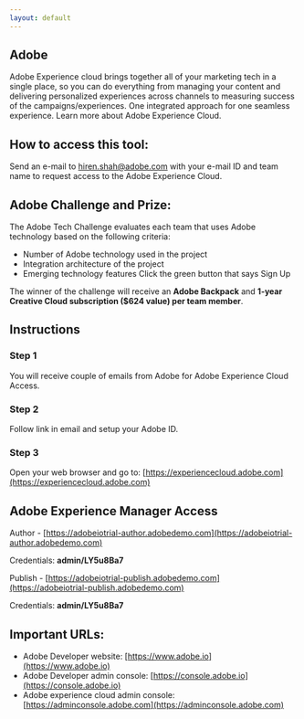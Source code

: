 ```yaml
---
layout: default
---
```

## Adobe
Adobe Experience cloud brings together all of your marketing tech in a single place, so you can do everything from managing your content and delivering personalized experiences across channels to measuring success of the campaigns/experiences. One integrated approach for one seamless experience. Learn more about Adobe Experience Cloud.

## How to access this tool:
Send an e-mail to hiren.shah@adobe.com with your e-mail ID and team name to request access to the Adobe Experience Cloud. 

## Adobe Challenge and Prize:
The Adobe Tech Challenge evaluates each team that uses Adobe technology based on the following criteria:

* Number of Adobe technology used in the project
* Integration architecture of the project
* Emerging technology features Click the green button that says Sign Up

The winner of the challenge will receive an **Adobe Backpack** and **1-year Creative Cloud subscription ($624 value) per team member**. 


## Instructions

### Step 1
You will receive couple of emails from Adobe for Adobe Experience Cloud Access.

### Step 2
Follow link in email and setup your Adobe ID.

### Step 3
Open your web browser and go to: [https://experiencecloud.adobe.com](https://experiencecloud.adobe.com)


## Adobe Experience Manager Access
Author - [https://adobeiotrial-author.adobedemo.com](https://adobeiotrial-author.adobedemo.com)

Credentials: **admin/LY5u8Ba7**

Publish - [https://adobeiotrial-publish.adobedemo.com](https://adobeiotrial-publish.adobedemo.com)

Credentials: **admin/LY5u8Ba7**



## Important URLs:

*   Adobe Developer website: [https://www.adobe.io](https://www.adobe.io)
*   Adobe Developer admin console: [https://console.adobe.io](https://console.adobe.io)
*   Adobe experience cloud admin console: [https://adminconsole.adobe.com](https://adminconsole.adobe.com)


